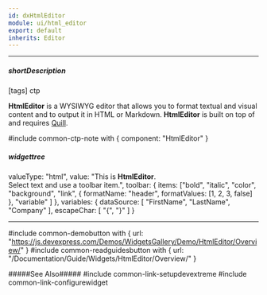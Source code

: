 ```yaml
---
id: dxHtmlEditor
module: ui/html_editor
export: default
inherits: Editor
---
```

---
##### shortDescription
[tags] ctp

**HtmlEditor** is a WYSIWYG editor that allows you to format textual and visual content and to output it in HTML or Markdown. **HtmlEditor** is built on top of and requires <a href="https://quilljs.com/" target="_blank">Quill</a>.

#include common-ctp-note with {
    component: "HtmlEditor"
}

##### widgettree
valueType: "html",
value: "This is <b>HtmlEditor</b>.<br/>Select text and use a toolbar item.",
toolbar: {
    items: ["bold", "italic", "color", "background", "link",
    {
        formatName: "header",
        formatValues: [1, 2, 3, false]
    }, "variable"
    ]
},
variables: {
    dataSource: [ "FirstName", "LastName", "Company" ],
    escapeChar: [ "{", "}" ]
}

---
#include common-demobutton with {
    url: "https://js.devexpress.com/Demos/WidgetsGallery/Demo/HtmlEditor/Overview/"
}
#include common-readguidesbutton with {
    url: "/Documentation/Guide/Widgets/HtmlEditor/Overview/"
}

#####See Also#####
#include common-link-setupdevextreme
#include common-link-configurewidget